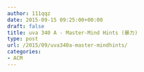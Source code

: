 ```yaml
---
author: 111qqz
date: 2015-09-15 09:25:00+00:00
draft: false
title: uva 340 A - Master-Mind Hints (暴力)
type: post
url: /2015/09/uva340a-master-mindhints/
categories:
- ACM
---
```


